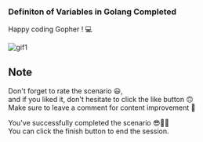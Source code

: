 ### Definiton of Variables in Golang Completed 

Happy coding Gopher ! 💻

![gif1](https://media2.giphy.com/media/VTtANKl0beDFQRLDTh/giphy.gif?cid=ecf05e47tn4q4d1rk735xswmvyw9xozsap46b0acxwix7lox&ep=v1_gifs_search&rid=giphy.gif&ct=g)

## Note

Don't forget to rate the scenario 😃, <br />
and if you liked it, don't hesitate to click the like button 🙃 <br />
Make sure to leave a comment for content improvement 🙏 <br />

You've successfully completed the scenario 😎👏🏻 <br />
You can click the finish button to end the session.